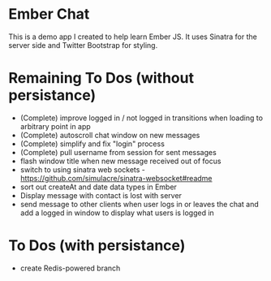 # Ember Chat

This is a demo app I created to help learn Ember JS.  It uses Sinatra for the server side and Twitter Bootstrap for styling.

# Remaining To Dos (without persistance)

- (Complete) improve logged in / not logged in transitions when loading to arbitrary point in app
- (Complete) autoscroll chat window on new messages
- (Complete) simplify and fix "login" process
- (Complete) pull username from session for sent messages
- flash window title when new message received out of focus
- switch to using sinatra web sockets - https://github.com/simulacre/sinatra-websocket#readme
- sort out createAt and date data types in Ember
- Display message with contact is lost with server
- send message to other clients when user logs in or leaves the chat and add a logged in window to display what users is logged in

# To Dos (with persistance)
- create Redis-powered branch
